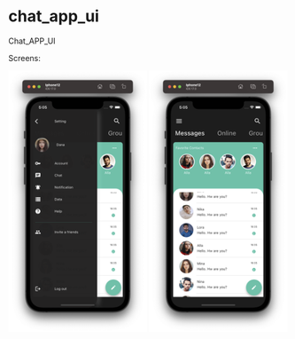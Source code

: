 # chat_app_ui

Chat_APP_UI

Screens: 

<p float="left">
  <img src="1.png" width="250" /> 
  <img src="2.png" width="250" />
</p>

